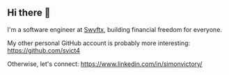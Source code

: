## Hi there 👋

I'm a software engineer at <a href="https://swyftx.com/about/">Swyftx</a>, building financial freedom for everyone.

My other personal GitHub account is probably more interesting: https://github.com/svict4

Otherwise, let's connect: https://www.linkedin.com/in/simonvictory/


<!--
**simon-v-swyftx/simon-v-swyftx** is a ✨ _special_ ✨ repository because its `README.md` (this file) appears on your GitHub profile.

Here are some ideas to get you started:

- 🔭 I’m currently working on ...
- 🌱 I’m currently learning ...
- 👯 I’m looking to collaborate on ...
- 🤔 I’m looking for help with ...
- 💬 Ask me about ...
- 📫 How to reach me: ...
- 😄 Pronouns: ...
- ⚡ Fun fact: ...
-->
